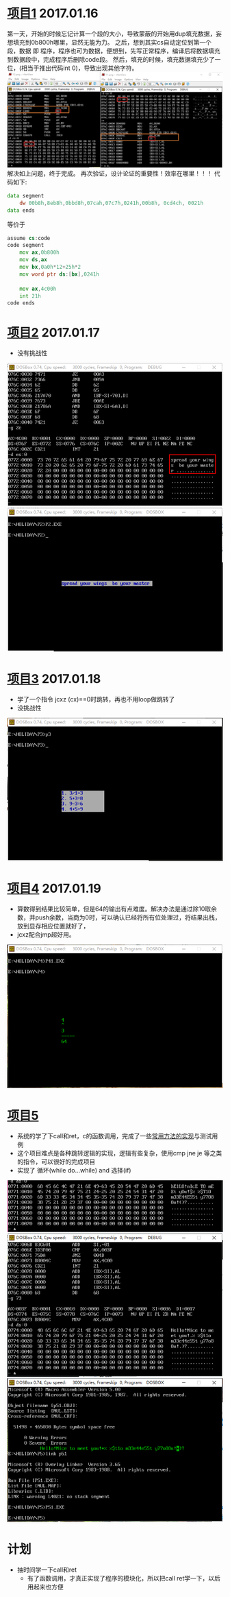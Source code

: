 # [项目1](https://github.com/ExFly/CsLearning/blob/master/Language/ASM/holiday/p1/p1.asm) 2017.01.16

第一天，开始的时候忘记计算一个段的大小，导致蒙蔽的开始用dup填充数据，妄想填充到0b800h哪里，显然无能为力。
之后，想到其实cs自动定位到第一个段，数据 即 程序，程序也可为数据，便想到，先写正常程序，编译后将数据填充到数据段中，完成程序后删除code段。
然后，填充的时候，填充数据填充少了一位，(相当于推出代码int 0)，导致出现其他字符。![img](p1/1.png)
解决如上问题，终于完成。
再次验证，设计论证的重要性！效率在哪里！！！
代码如下:
```asm
data segment
	dw 00b8h,8eb8h,0bbd8h,07cah,07c7h,0241h,00b8h, 0cd4ch, 0021h
data ends
```
等价于
```asm
assume cs:code
code segment
	mov ax,0b800h
	mov ds,ax
	mov bx,0a0h*12+25h*2
	mov word ptr ds:[bx],0241h
	
	mov ax,4c00h
	int 21h
code ends
```

# [项目2](https://github.com/ExFly/CsLearning/blob/master/Language/ASM/holiday/p2/p2.asm) 2017.01.17
* 没有挑战性

![img2](p2/1.png) ![img1](p2/result.png)

# [项目3](https://github.com/ExFly/CsLearning/blob/master/Language/ASM/holiday/p3/p3.asm) 2017.01.18
* 学了一个指令 jcxz (cx)==0时跳转，再也不用loop做跳转了
* 没挑战性

![img3](p3/1.png)

# [项目4](https://github.com/ExFly/CsLearning/blob/master/Language/ASM/holiday/p4/p41.asm) 2017.01.19
* 算数得到结果比较简单，但是64的输出有点难度。解决办法是通过除10取余数，并push余数，当商为0时，可以确认已经将所有位处理过，将结果出栈，放到显存相应位置就好了，
* jcxz配合jmp超好用。

![img4](p4/1.png)

# [项目5](https://github.com/ExFly/CsLearning/blob/master/Language/ASM/holiday/p5/p51.asm)
* 系统的学了下call和ret，c的函数调用，完成了一些[常用方法的实现](https://github.com/ExFly/CsLearning/blob/master/Language/ASM/subprocess)与测试用例
* 这个项目难点是各种跳转逻辑的实现，逻辑有些复杂，使用cmp jne je 等之类的指令，可以很好的完成项目
* 实现了 循环(while do...while) and 选择(if)

![img](p5/img/51_get_alph.png)
![img](p5/img/51_format_alph.png)
![img](p5/img/print_result.png)

# 计划
* 抽时间学一下call和ret
	* 有了函数调用，才真正实现了程序的模块化，所以把call ret学一下，以后用起来也方便
